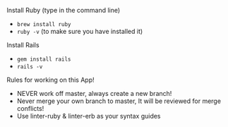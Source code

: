 Install Ruby (type in the command line)
*   ```brew install ruby```
*   ```ruby -v```		(to make sure you have installed it)

Install Rails
*   ```gem install rails```
*   ```rails -v```

Rules for working on this App!

* NEVER work off master, always create a new branch!
* Never merge your own branch to master, It will be reviewed for merge conflicts!
* Use linter-ruby & linter-erb as your syntax guides
